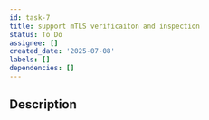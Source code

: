 ```yaml
---
id: task-7
title: support mTLS verificaiton and inspection
status: To Do
assignee: []
created_date: '2025-07-08'
labels: []
dependencies: []
---
```


## Description
